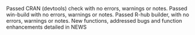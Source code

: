 Passed CRAN (devtools) check with no errors, warnings or notes. 
Passed win-build with no errors, warnings or notes. 
Passed R-hub builder, with no errors, warnings or notes. 
New functions, addressed bugs and function enhancements detailed in NEWS

